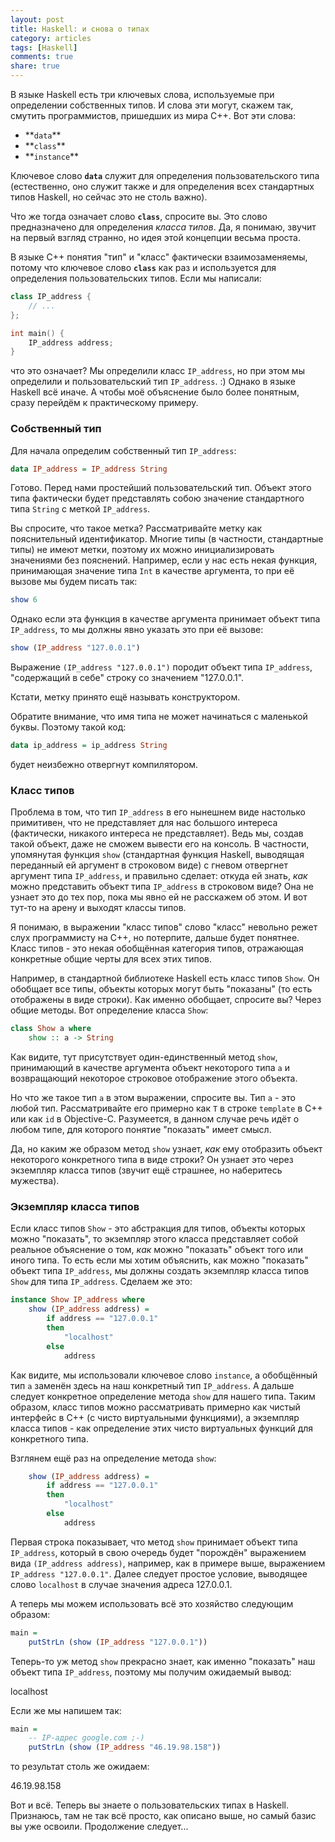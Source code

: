 ```yaml
---
layout: post
title: Haskell: и снова о типах
category: articles
tags: [Haskell]
comments: true
share: true
---
```


В языке Haskell есть три ключевых слова, используемые при определении собственных типов. И слова эти могут, скажем так, смутить программистов, пришедших из мира C++. Вот эти слова:

<ul>
  <li>**<code>data</code>**</li>
  <li>**<code>class</code>**</li>
  <li>**<code>instance</code>**</li>
</ul>

Ключевое слово **<code>data</code>** служит для определения пользовательского типа (естественно, оно служит также и для определения всех стандартных типов Haskell, но сейчас это не столь важно).

Что же тогда означает слово **<code>class</code>**, спросите вы. Это слово предназначено для определения *класса типов*. Да, я понимаю, звучит на первый взгляд странно, но идея этой концепции весьма проста.

В языке C++ понятия "тип" и "класс" фактически взаимозаменяемы, потому что ключевое слово **<code>class</code>** как раз и используется для определения пользовательских типов. Если мы написали:

```cpp
class IP_address {
    // ...
};

int main() {
    IP_address address;
}
```

что это означает? Мы определили класс <code>IP_address</code>, но при этом мы определили и пользовательский тип <code>IP_address</code>. :) Однако в языке Haskell всё иначе. А чтобы моё объяснение было более понятным, сразу перейдём к практическому примеру.

<h3>Собственный тип</h3>

Для начала определим собственный тип <code>IP_address</code>:

```haskell
data IP_address = IP_address String
```

Готово. Перед нами простейший пользовательский тип. Объект этого типа фактически будет представлять собою значение стандартного типа <code>String</code> с меткой <code>IP_address</code>. 

Вы спросите, что такое метка? Рассматривайте метку как пояснительный идентификатор. Многие типы (в частности, стандартные типы) не имеют метки, поэтому их можно инициализировать значениями без пояснений. Например, если у нас есть некая функция, принимающая значение типа <code>Int</code> в качестве аргумента, то при её вызове мы будем писать так:

```haskell
show 6
```

Однако если эта функция в качестве аргумента принимает объект типа <code>IP_address</code>, то мы должны явно указать это при её вызове:

```haskell
show (IP_address "127.0.0.1")
```

Выражение <code>(IP_address "127.0.0.1")</code> породит объект типа <code>IP_address</code>, "содержащий в себе" строку со значением "127.0.0.1".

Кстати, метку принято ещё называть конструктором. 

Обратите внимание, что имя типа не может начинаться с маленькой буквы. Поэтому такой код:

```haskell
data ip_address = ip_address String
```

будет неизбежно отвергнут компилятором.

<h3>Класс типов</h3>

Проблема в том, что тип <code>IP_address</code> в его нынешнем виде настолько примитивен, что не представляет для нас большого интереса (фактически, никакого интереса не представляет). Ведь мы, создав такой объект, даже не сможем вывести его на консоль. В частности, упомянутая функция <code>show</code> (стандартная функция Haskell, выводящая переданный ей аргумент в строковом виде) с гневом отвергнет аргумент типа <code>IP_address</code>, и правильно сделает: откуда ей знать, *как* можно представить объект типа <code>IP_address</code> в строковом виде? Она не узнает это до тех пор, пока мы явно ей не расскажем об этом. И вот тут-то на арену и выходят классы типов.

Я понимаю, в выражении "класс типов" слово "класс" невольно режет слух программисту на C++, но потерпите, дальше будет понятнее. Класс типов - это некая обобщённая категория типов, отражающая конкретные общие черты для всех этих типов.

Например, в стандартной библиотеке Haskell есть класс типов <code>Show</code>. Он обобщает все типы, объекты которых могут быть "показаны" (то есть отображены в виде строки). Как именно обобщает, спросите вы? Через общие методы. Вот определение класса <code>Show</code>:

```haskell
class Show a where
    show :: a -> String
```

Как видите, тут присутствует один-единственный метод <code>show</code>, принимающий в качестве аргумента объект некоторого типа <code>a</code> и возвращающий некоторое строковое отображение этого объекта.

Но что же такое тип <code>a</code> в этом выражении, спросите вы. Тип <code>a</code> - это любой тип. Рассматривайте его примерно как <code>T</code> в строке <code>template<typename T></code> в C++ или как <code>id</code> в Objective-C. Разумеется, в данном случае речь идёт о любом типе, для которого понятие "показать" имеет смысл.

Да, но каким же образом метод <code>show</code> узнает, *как* ему отобразить объект некоторого конкретного типа в виде строки? Он узнает это через экземпляр класса типов (звучит ещё страшнее, но наберитесь мужества).

<h3>Экземпляр класса типов</h3>

Если класс типов <code>Show</code> - это абстракция для типов, объекты которых можно "показать", то экземпляр этого класса представляет собой реальное объяснение о том, *как* можно "показать" объект того или иного типа. То есть если мы хотим объяснить, как можно "показать" объект типа <code>IP_address</code>, мы должны создать экземпляр класса типов <code>Show</code> для типа <code>IP_address</code>. Сделаем же это:

```haskell
instance Show IP_address where
    show (IP_address address) = 
        if address == "127.0.0.1"
        then 
            "localhost"
        else 
            address
```

Как видите, мы использовали ключевое слово <code>instance</code>, а обобщённый тип <code>a</code> заменён здесь на наш конкретный тип <code>IP_address</code>. А дальше следует конкретное определение метода <code>show</code> для нашего типа. Таким образом, класс типов можно рассматривать примерно как чистый интерфейс в C++ (с чисто виртуальными функциями), а экземпляр класса типов - как определение этих чисто виртуальных функций для конкретного типа.

Взглянем ещё раз на определение метода <code>show</code>:

```haskell
    show (IP_address address) =
        if address == "127.0.0.1"
        then 
            "localhost"
        else 
            address
```

Первая строка показывает, что метод <code>show</code> принимает объект типа <code>IP_address</code>, который в свою очередь будет "порождён" выражением вида <code>(IP_address address)</code>, например, как в примере выше, выражением <code>IP_address "127.0.0.1"</code>. Далее следует простое условие, выводящее слово <code>localhost</code> в случае значения адреса 127.0.0.1.

А теперь мы можем использовать всё это хозяйство следующим образом:

```haskell
main = 
    putStrLn (show (IP_address "127.0.0.1"))
```

Теперь-то уж метод <code>show</code> прекрасно знает, как именно "показать" наш объект типа <code>IP_address</code>, поэтому мы получим ожидаемый вывод:

<bash>
localhost
</bash>

Если же мы напишем так:

```haskell
main = 
    -- IP-адрес google.com ;-)
    putStrLn (show (IP_address "46.19.98.158"))
```

то результат столь же ожидаем:

<bash>
46.19.98.158
</bash>

Вот и всё. Теперь вы знаете о пользовательских типах в Haskell. Признаюсь, там не так всё просто, как описано выше, но самый базис вы уже освоили. Продолжение следует...
